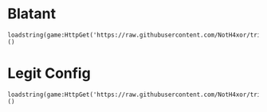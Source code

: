 # Blatant
```
loadstring(game:HttpGet('https://raw.githubusercontent.com/NotH4xor/trident/main/BlatantLoadstring'))()
```

# Legit Config
```
loadstring(game:HttpGet('https://raw.githubusercontent.com/NotH4xor/trident/main/legit%20loadstring'))()
```
